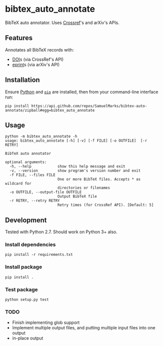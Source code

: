 bibtex_auto_annotate
====================

BibTeX auto annotator. Uses [Crossref](https://www.crossref.org)'s and arXiv's APIs.

## Features
Annotates all BibTeX records with:
  - [DOI](https://en.wikipedia.org/wiki/Digital_object_identifier)s (via CrossRef's API)
  - [eprint](https://arxiv.org/hypertex/bibstyles/)s (via arXiv's API)

## Installation
Ensure [Python](https://www.python.org/downloads) and [`pip`](https://pip.pypa.io/en/stable/installing) are installed, then from your command-line interface run:

    pip install https://api.github.com/repos/SamuelMarks/bibtex-auto-annotate/zipball#egg=bibtex_auto_annotate

## Usage

    python -m bibtex_auto_annotate -h
    usage: bibtex_auto_annotate [-h] [-v] [-f FILE] [-o OUTFILE]  [-r RETRY]

    BibTeX auto annotator
    
    optional arguments:
      -h, --help            show this help message and exit
      -v, --version         show program's version number and exit
      -f FILE, --files FILE
                            One or more BibTeX files. Accepts * as wildcard for
                            directories or filenames
      -o OUTFILE, --output-file OUTFILE
                            Output BibTeX file
      -r RETRY, --retry RETRY
                            Retry times (for CrossRef API). [Default: 5]


## Development
Tested with Python 2.7. Should work on Python 3+ also.

### Install dependencies

    pip install -r requirements.txt

### Install package

    pip install .

### Test package

    python setup.py test

### TODO

  - Finish implementing glob support
  - Implement multiple output files, and putting multiple input files into one output
  - in-place output

